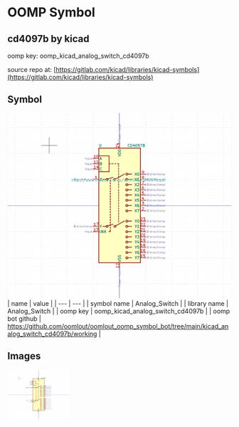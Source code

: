 # OOMP Symbol  
## cd4097b  by kicad  
  
oomp key: oomp_kicad_analog_switch_cd4097b  
  
source repo at: [https://gitlab.com/kicad/libraries/kicad-symbols](https://gitlab.com/kicad/libraries/kicad-symbols)  
## Symbol  
  
[![working.png](working_600.png)](working.png)  
| name | value | 
| --- | --- | 
| symbol name | Analog_Switch | 
| library name | Analog_Switch | 
| oomp key | oomp_kicad_analog_switch_cd4097b | 
| oomp bot github | https://github.com/oomlout/oomlout_oomp_symbol_bot/tree/main/kicad_analog_switch_cd4097b/working | 
## Images  
  
[![working.png](working_140.png)](working.png)  
